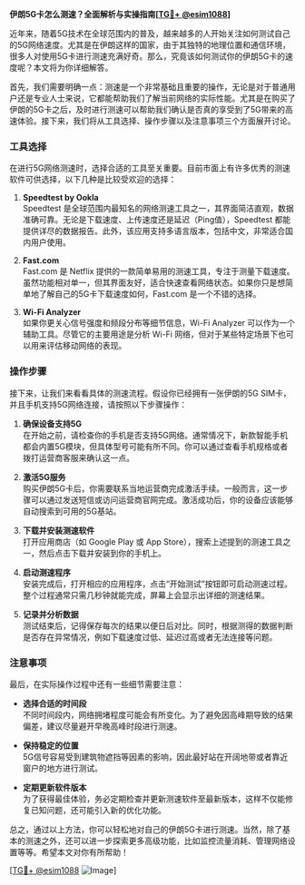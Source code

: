 **伊朗5G卡怎么测速？全面解析与实操指南[[TG💪+ @esim1088](https://t.me/s/esim1088)]**

近年来，随着5G技术在全球范围内的普及，越来越多的人开始关注如何测试自己的5G网络速度。尤其是在伊朗这样的国家，由于其独特的地理位置和通信环境，很多人对使用5G卡进行测速充满好奇。那么，究竟该如何测试你的伊朗5G卡的速度呢？本文将为你详细解答。

首先，我们需要明确一点：测速是一个非常基础且重要的操作，无论是对于普通用户还是专业人士来说，它都能帮助我们了解当前网络的实际性能。尤其是在购买了伊朗的5G卡之后，及时进行测速可以帮助我们确认是否真的享受到了5G带来的高速体验。接下来，我们将从工具选择、操作步骤以及注意事项三个方面展开讨论。

### 工具选择

在进行5G网络测速时，选择合适的工具至关重要。目前市面上有许多优秀的测速软件可供选择，以下几种是比较受欢迎的选择：

1. **Speedtest by Ookla**  
   Speedtest 是全球范围内最知名的网络测速工具之一，其界面简洁直观，数据准确可靠。无论是下载速度、上传速度还是延迟（Ping值），Speedtest 都能提供详尽的数据报告。此外，该应用支持多语言版本，包括中文，非常适合国内用户使用。

2. **Fast.com**  
   Fast.com 是 Netflix 提供的一款简单易用的测速工具，专注于测量下载速度。虽然功能相对单一，但其界面友好，适合快速查看网络状态。如果你只是想简单地了解自己的5G卡下载速度如何，Fast.com 是一个不错的选择。

3. **Wi-Fi Analyzer**  
   如果你更关心信号强度和频段分布等细节信息，Wi-Fi Analyzer 可以作为一个辅助工具。尽管它的主要用途是分析 Wi-Fi 网络，但对于某些特定场景下也可以用来评估移动网络的表现。

### 操作步骤

接下来，让我们来看看具体的测速流程。假设你已经拥有一张伊朗的5G SIM卡，并且手机支持5G网络连接，请按照以下步骤操作：

1. **确保设备支持5G**  
   在开始之前，请检查你的手机是否支持5G网络。通常情况下，新款智能手机都会内置5G模块，但具体型号可能有所不同。你可以通过查看手机规格或者拨打运营商客服来确认这一点。

2. **激活5G服务**  
   购买伊朗5G卡后，你需要联系当地运营商完成激活手续。一般而言，这一步骤可以通过发送短信或访问运营商官网完成。激活成功后，你的设备应该能够自动搜索到可用的5G基站。

3. **下载并安装测速软件**  
   打开应用商店（如 Google Play 或 App Store），搜索上述提到的测速工具之一，然后点击下载并安装到你的手机上。

4. **启动测速程序**  
   安装完成后，打开相应的应用程序，点击“开始测试”按钮即可启动测速过程。整个过程通常只需几秒钟就能完成，屏幕上会显示出详细的测速结果。

5. **记录并分析数据**  
   测试结束后，记得保存每次的结果以便日后对比。同时，根据测得的数据判断是否存在异常情况，例如下载速度过低、延迟过高或者无法连接等问题。

### 注意事项

最后，在实际操作过程中还有一些细节需要注意：

- **选择合适的时间段**  
  不同时间段内，网络拥堵程度可能会有所变化。为了避免因高峰期导致的结果偏差，建议尽量避开早晚高峰时段进行测速。

- **保持稳定的位置**  
  5G信号容易受到建筑物遮挡等因素的影响，因此最好站在开阔地带或者靠近窗户的地方进行测试。

- **定期更新软件版本**  
  为了获得最佳体验，务必定期检查并更新测速软件至最新版本，这样不仅能修复已知问题，还可能引入新的优化功能。

总之，通过以上方法，你可以轻松地对自己的伊朗5G卡进行测速。当然，除了基本的测速之外，还可以进一步探索更多高级功能，比如监控流量消耗、管理网络设置等等。希望本文对你有所帮助！

[[TG💪+ @esim1088](https://t.me/s/esim1088) ![Image](https://i.postimg.cc/4NQfJmqS/Snipaste-2025-05-13-00-14-12.png)]
